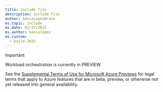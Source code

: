 ```yaml
---
title: include file
description: include file
author: SoniaLopezBravo
ms.topic: include
ms.date: 03/27/2025
ms.author: sonialopez
ms.custom:
  - build-2025
---
```


> [!IMPORTANT]
> Workload orchestration is currently in PREVIEW.
>
> See the [Supplemental Terms of Use for Microsoft Azure Previews](https://azure.microsoft.com/support/legal/preview-supplemental-terms/) for legal terms that apply to Azure features that are in beta, preview, or otherwise not yet released into general availability.